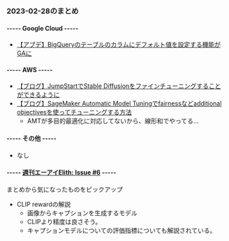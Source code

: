 ### 2023-02-28のまとめ

#### ----- Google Cloud -----

- [【アプデ】BigQueryのテーブルのカラムにデフォルト値を設定する機能がGAに](https://cloud.google.com/bigquery/docs/release-notes#February_27_2023)

#### ----- AWS -----

- [【ブログ】JumpStartでStable Diffusionをファインチューニングすることができるように](https://aws.amazon.com/jp/blogs/news/fine-tune-text-to-image-stable-diffusion-models-with-amazon-sagemaker-jumpstart/)
- [【ブログ】SageMaker Automatic Model Tuningでfairnessなどadditional objectivesを使ってチューニングする方法](https://aws.amazon.com/jp/blogs/machine-learning/tune-ml-models-for-additional-objectives-like-fairness-with-sagemaker-automatic-model-tuning/)
  - AMTが多目的最適化に対応してないから、線形和でやってる…

#### ----- その他 -----

- なし

#### ----- [週刊エーアイElith: Issue #6](https://elith.substack.com/p/elith-issue-6) -----

まとめから気になったものをピックアップ

- CLIP rewardの解説
  - 画像からキャプションを生成するモデル
  - CLIPより精度は良さそう。
  - キャプションモデルについての評価指標についても解説されている。
